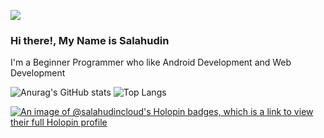 ![](https://komarev.com/ghpvc/?username=Salahudin-cloud&color=orange&style=for-the-badge)
### Hi there!, My Name is Salahudin
I'm a Beginner Programmer who like  Android Development and Web Development
<br>

![Anurag's GitHub stats](https://github-readme-stats.vercel.app/api?username=Salahudin-cloud&show_icons=true&theme=dark) 
![Top Langs](https://github-readme-stats.vercel.app/api/top-langs/?username=Salahudin-cloud&layout=compact&theme=dark)

[![An image of @salahudincloud's Holopin badges, which is a link to view their full Holopin profile](https://holopin.me/salahudincloud)](https://holopin.io/@salahudincloud)

